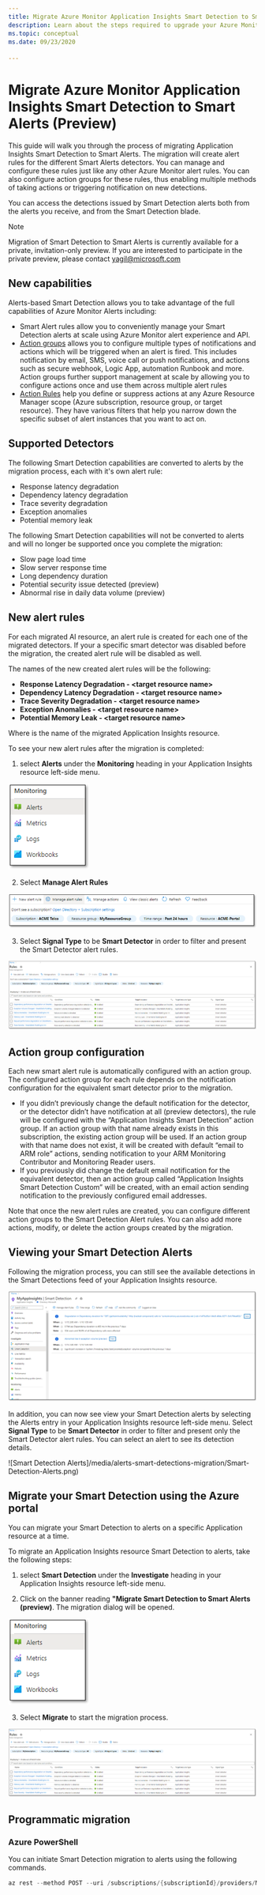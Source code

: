 ```yaml
---
title: Migrate Azure Monitor Application Insights Smart Detection to Smart Alerts (Preview) | Microsoft Docs
description: Learn about the steps required to upgrade your Azure Monitor Application Insights Smart Detection to the new Smart Alert-based detection. 
ms.topic: conceptual
ms.date: 09/23/2020

---
```


# Migrate Azure Monitor Application Insights Smart Detection to Smart Alerts (Preview) 

This guide will walk you through the process of migrating Application Insights Smart Detection to Smart Alerts.  The migration will create alert rules for the different Smart Alerts detectors. You can manage and configure these rules just like any other Azure Monitor alert rules. You can also configure action groups for these rules, thus enabling multiple methods of taking actions or triggering notification on new detections.

You can access the detections issued by Smart Detection alerts both from the alerts you receive, and from the Smart Detection blade. 

> [!NOTE]
> Migration of Smart Detection to Smart Alerts is currently available for a private, invitation-only preview. If you are interested to participate in the private preview, please contact yagil@microsoft.com

## New capabilities

Alerts-based Smart Detection allows you to take advantage of the full capabilities of Azure Monitor Alerts including:

* Smart Alert rules allow you to conveniently manage your Smart Detection alerts at scale using Azure Monitor alert experience and API.
* [Action groups](https://docs.microsoft.com/azure/azure-monitor/platform/action-groups) allows you to configure multiple types of notifications and actions which will be triggered when an alert is fired. This includes notification by email, SMS, voice call or push notifications, and actions such as secure webhook, Logic App, automation Runbook and more. Action groups further support management at scale by allowing you to configure actions once and use them across multiple alert rules
* [Action Rules](https://docs.microsoft.com/azure/azure-monitor/platform/alerts-action-rules?tabs=portal) help you define or suppress actions at any Azure Resource Manager scope (Azure subscription, resource group, or target resource). They have various filters that help you narrow down the specific subset of alert instances that you want to act on. 

## Supported Detectors 

The following Smart Detection capabilities are converted to alerts by the migration process, each with it's own alert rule:
* Response latency degradation
* Dependency latency degradation
* Trace severity degradation
* Exception anomalies
* Potential memory leak

The following Smart Detection capabilities will not be converted to alerts and will no longer be supported once you complete the migration:
* Slow page load time
* Slow server response time
* Long dependency duration
* Potential security issue detected (preview)
* Abnormal rise in daily data volume (preview)


## New alert rules

For each migrated AI resource, an alert rule is created for each one of the migrated detectors. If your a specific smart detector was disabled before the migration, the created alert rule will be disabled as well. 

The names of the new created alert rules will be the following:
* **Response Latency Degradation - \<target resource name\>**
* **Dependency Latency Degradation - \<target resource name\>**
* **Trace Severity Degradation - \<target resource name\>**
* **Exception Anomalies - \<target resource name\>**
* **Potential Memory Leak - \<target resource name\>**

Where <target resource name> is the name of the migrated Application Insights resource.

To see your new alert rules after the migration is completed:

1. select **Alerts** under the **Monitoring** heading in your Application Insights resource left-side menu.

![Alerts Menu](media/alerts-smart-detections-migration/Application-Insights-Alerts.png)

2. Select **Manage Alert Rules**

![Manage Alert Rules](media/alerts-smart-detections-migration/Manage-Alert-Rules.png)

3. Select **Signal Type** to be **Smart Detector** in order to filter and present the Smart Detector alert rules.

![Smart Detector Rules](media/alerts-smart-detections-migration/Smart-Detector-Rules.png)

## Action group configuration
Each new smart alert rule is automatically configured with an action group. The configured action group for each rule depends on the notification configuration for the equivalent smart detector prior to the migration.
* If you didn’t previously change the default notification for the detector, or the detector didn’t have notification at all (preview detectors), the rule will be configured with the “Application Insights Smart Detection” action group. If an action group with that name already exists in this subscription, the existing action group will be used. If an action group with that name does not exist, it will be created with  default “email to ARM role” actions, sending notification to your ARM Monitoring Contributor and Monitoring Reader users.
* If you previously did change the default email notification for the equivalent detector, then an action group called “Application Insights Smart Detection Custom” will be created, with an email action sending notification to the previously configured email addresses.

Note that once the new alert rules are created, you can configure different action groups to the Smart Detection Alert rules. You can also add more actions, modify, or delete the action groups created by the migration.

## Viewing your Smart Detection Alerts
Following the migration process, you can still see the available detections in the Smart Detections feed of your Application Insights resource.

![Smart Detection Feed](media/alerts-smart-detections-migration/Smart-Detection-Feed.png)

In addition, you can now see view your Smart Detection alerts by selecting the Alerts entry in your Application Insights resource left-side menu. Select **Signal Type** to be **Smart Detector** in order to filter and present only the Smart Detector alert rules. You can select an alert to see its detection details.

![Smart Detection Alerts]/media/alerts-smart-detections-migration/Smart-Detection-Alerts.png)

    
## Migrate your Smart Detection using the Azure portal
You can migrate your Smart Detection to alerts on a specific Application resource at a time. 

To migrate an Application Insights resource Smart Detection to alerts, take the following steps:

1. select **Smart Detection** under the **Investigate** heading in your Application Insights resource left-side menu.


2. Click on the banner reading **"Migrate Smart Detection to Smart Alerts (preview)**. The migration dialog will be opened.

![Smart Detections Feed Banner](media/alerts-smart-detections-migration/Application-Insights-Alerts.png)

3. Select **Migrate** to start the migration process.

![Smart Detection Rules](./media/alerts-smart-detections-migration/Smart-Detector-Rules.png)




## Programmatic migration

### Azure PowerShell
You can initiate Smart Detection migration to alerts using the following commands.

```powershell
az rest --method POST --uri /subscriptions/{subscriptionId}/providers/Microsoft.AlertsManagement/migrateFromSmartDetections?api-version=2020-11-01 --body @body.txt
```
